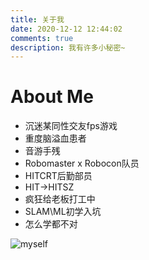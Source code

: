 ```yaml
---
title: 关于我
date: 2020-12-12 12:44:02
comments: true
description: 我有许多小秘密~
---
```


# About Me

* 沉迷某同性交友fps游戏
* 重度脑溢血患者
* 音游手残
* Robomaster x Robocon队员
* HITCRT后勤部员
* HIT->HITSZ
* 疯狂给老板打工中
* SLAM\ML初学入坑
* 怎么学都不对

![myself](/images/system/self.jpg)
